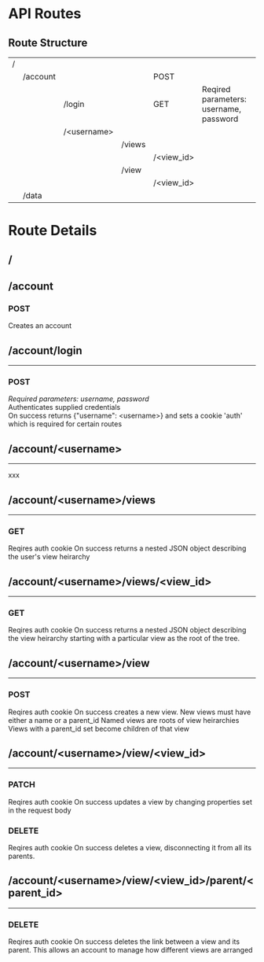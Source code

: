 # API Routes

## Route Structure
|||||||
|---|---|---|---|---|---|
|/|
||/account|||POST|
|||/login||GET|Reqired parameters: username, password
|||/\<username>|
||||/views|
|||||/\<view_id>|
||||/view|
|||||/\<view_id>|
||/data|

# Route Details
## /

## /account
### POST
Creates an account
## /account/login
***
### POST
_Required parameters: username, password_  
Authenticates supplied credentials  
On success returns {"username": \<username>} and sets a cookie 'auth' which is required for certain routes


## /account/\<username>
***
xxx  

## /account/\<username>/views
***
### GET
Reqires auth cookie
On success returns a nested JSON object describing the user's view heirarchy  

## /account/\<username>/views/\<view_id>
***
### GET
Reqires auth cookie
On success returns a nested JSON object describing the view heirarchy starting with a particular view as the root of the tree.  

## /account/\<username>/view
***
### POST
Reqires auth cookie
On success creates a new view. New views must have either a name or a parent_id
Named views are roots of view heirarchies
Views with a parent_id set become children of that view 

## /account/\<username>/view/\<view_id>
***
### PATCH
Reqires auth cookie
On success updates a view by changing properties set in the request body
### DELETE
Reqires auth cookie
On success deletes a view, disconnecting it from all its parents.

## /account/\<username>/view/\<view_id>/parent/\<parent_id>
***
### DELETE
Reqires auth cookie
On success deletes the link between a view and its parent. This allows an account to manage how different views are arranged
